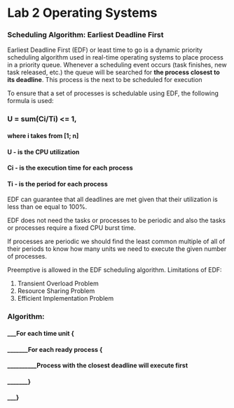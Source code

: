# Lab 2 Operating Systems
### Scheduling Algorithm: Earliest Deadline First
 Earliest Deadline First (EDF) or least time to go 
 is a dynamic priority scheduling algorithm used in real-time operating systems 
 to place process in a priority queue. Whenever a scheduling event occurs 
 (task finishes, new task released, etc.) the queue will be searched for 
 <b>the process closest to its deadline</b>. 
 This process is the next to be scheduled for execution

 To ensure that a set of processes is schedulable using EDF, 
 the following formula is used: 

### U = sum(Ci/Ti) <= 1, 
#### where i takes from [1; n]
#### U - is the CPU utilization
#### Ci - is the execution time for each process
#### Ti - is the period for each process
 
 EDF can guarantee that all deadlines are met given that 
 their utilization is less than oe equal to 100%. 
 
 EDF does not need the tasks or processes to be periodic 
 and also the tasks or processes require a fixed CPU burst time.

If processes are periodic we should find the least common multiple 
of all of their periods to know how many units we need to execute 
the given number of processes.

 Preemptive is allowed in the EDF scheduling algorithm.
 Limitations of EDF:
1. Transient Overload Problem
2. Resource Sharing Problem
3. Efficient Implementation Problem

### Algorithm:
#### ___For each time unit  {
#### _______For each ready process {
#### __________Process with the closest deadline will execute first
#### _______}
#### ___}
